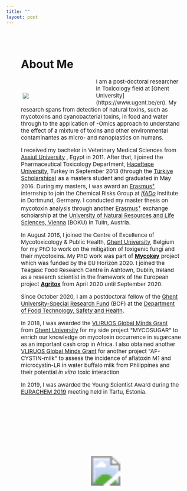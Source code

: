 ```yaml
---
title: ""
layout: post
---
```

<!DOCTYPE html>
<html>
  <head>
    <title>About Me</title>
    <style>
      .container {
        /*min-width: 700px;*/
        display: flex;
        align-items: center;
        justify-content: center
      }
      img {
        /*max-width: 100%;
        min-width: 300px;*/
        padding-left: 5px;
        padding-top: 30px;
      }
      .image {
        /*flex-basis: 350%*/
        width: 40%;
        float: left;
        margin-right: 30px;
        margin-left: 0px;
        margin-top: 10px;
        margin-bottom: 10px;
      }
      .image2 {
        /*flex-basis: 350%*/
        width: 25%
      } 
      .text {
        font-size: 15px;
        width: 90%;
        padding-left: 40px;
        padding-right: 30px;
        padding-top: 30px;
      }
    </style>
  </head>
  <body>
    <div class="container">
      <div class="text">
        <h1>About Me</h1>
        <p>
        <div class="image">
        <img src="https://user-images.githubusercontent.com/96447293/146988896-f1877597-efa9-49fe-b91d-7d1901d01552.JPG">
      </div>
        I am a post-doctoral researcher in Toxicology field at [Ghent University](https://www.ugent.be/en). My research spans from detection of natural toxins, such as mycotoxins and cyanobacterial toxins, in food and water through to the application of -Omics approach to understand the effect of a mixture of toxins and other environmental contaminantes as micro- and nanoplastics on humans.

I received my bachelor in Veterinary Medical Sciences from [Assiut University](https://www.aun.edu.eg/main/) , Egypt in 2011. After that, I joined the Pharmaceutical Toxicology Department, [Hacettepe University](https://www.hacettepe.edu.tr/english), Turkey in September 2013 (through the [Türkiye Scholarships](https://www.turkiyeburslari.gov.tr/)) as a masters student and graduated in May 2016. During my masters, I was award an [Erasmus<sup>+</sup>](https://erasmus-plus.ec.europa.eu/) internship to join the Chemical Risks Group at [_IfADo_](https://www.ifado.de/ifadoen/) Institute in Dortmund, Germany. I conducted my master thesis on mycotoxin analysis through another [Erasmus<sup>+</sup>](https://erasmus-plus.ec.europa.eu/) exchange scholarship at the [University of Natural Resources and Life Sciences, Vienna](https://boku.ac.at/en/) (BOKU) in Tulln, Austria.


In August 2016, I joined the Centre of Excellence of Mycotoxicology & Public Health, [Ghent University](https://www.ugent.be/en), Belgium for my PhD to work on the mitigation of toxigenic fungi and their mycotoxins. My PhD work was part of [**Mycokey**](http://www.mycokey.eu/) project which was funded by the EU Horizon 2020. I joined the Teagasc Food Research Centre in Ashtown, Dublin, Ireland as a research scientist in the framework of the European project [**Agritox**](http://agritox.eu/) from April 2020 until September 2020.


Since October 2020, I am a postdoctoral fellow of the [Ghent University-Special Research Fund](https://www.ugent.be/nl/onderzoek/financiering/bof/postdoc/overzicht.htm) (BOF) at the [Department of Food Technology, Safety and Health](https://www.ugent.be/bw/foodscience/en/research#rFoodMicro).

In 2018, I was awarded the [VLIRUOS Global Minds Grant](https://www.ugent.be/en/research/funding/devcoop/globalmindsfund.htm) from [Ghent University](https://www.ugent.be/en) for my side project "MYCOSUGAR" to enrich our knowledge on mycotoxin occurrence in sugarcane as an important cash crop in Africa. I also obtained another [VLIRUOS Global Minds Grant](https://www.ugent.be/en/research/funding/devcoop/globalmindsfund.htm) for another project "AF-CYSTIN-milk" to assess the incidence of aflatoxin M1 and microcystin-LR in water buffalo milk from Philippines and their potential _in vitro_ toxic interaction

In 2019, I was awarded the Young Scientist Award during the [EURACHEM 2019](https://eurachem2019.akki.ut.ee/) meeting held in Tartu, Estonia.

  <div  align="center">
  <img src="/images/Mohamed F. Abdallah.jpg" style="zoom:500%"/>
  </div>
